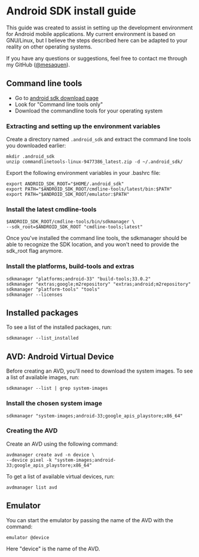 # Android SDK install guide

This guide was created to assist in setting up the development environment for Android mobile applications. My current environment is based on GNU/Linux, but I believe the steps described here can be adapted to your reality on other operating systems.

If you have any questions or suggestions, feel free to contact me through my GitHub ([@mesaquen](https://github.com/mesaquen)).

## Command line tools

- Go to [android sdk download page](https://developer.android.com/studio#downloads)
- Look for "Command line tools only"
- Download the commandline tools for your operating system

### Extracting and setting up the environment variables

Create a directory named `.android_sdk` and extract the command line tools you downloaded earlier:

```code
mkdir .android_sdk
unzip commandlinetools-linux-9477386_latest.zip -d ~/.android_sdk/
```

Export the following environment variables in your .bashrc file:

```code
export ANDROID_SDK_ROOT="$HOME/.android_sdk"
export PATH="$ANDROID_SDK_ROOT/cmdline-tools/latest/bin:$PATH"
export PATH="$ANDROID_SDK_ROOT/emulator:$PATH"
```

### Install the latest cmdline-tools

```code
$ANDROID_SDK_ROOT/cmdline-tools/bin/sdkmanager \
--sdk_root=$ANDROID_SDK_ROOT "cmdline-tools;latest"
```

Once you've installed the command line tools, the sdkmanager should be able to recognize the SDK location, and you won't need to provide the sdk_root flag anymore.

### Install the platforms, build-tools and extras

```code
sdkmanager "platforms;android-33" "build-tools;33.0.2"
sdkmanager "extras;google;m2repository" "extras;android;m2repository"
sdkmanager "platform-tools" "tools"
sdkmanager --licenses
```

## Installed packages

To see a list of the installed packages, run:

```code
sdkmanager --list_installed
```

## AVD: Android Virtual Device

Before creating an AVD, you'll need to download the system images. To see a list of available images, run:

```code
sdkmanager --list | grep system-images
```

### Install the chosen system image

```code
sdkmanager "system-images;android-33;google_apis_playstore;x86_64"
```

### Creating the AVD

Create an AVD using the following command:

```code
avdmanager create avd -n device \
--device pixel -k "system-images;android-33;google_apis_playstore;x86_64"
```

To get a list of available virtual devices, run:

```code
avdmanager list avd
```

## Emulator

You can start the emulator by passing the name of the AVD with the
command:

```code
emulator @device
```

Here "device" is the name of the AVD.
